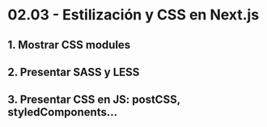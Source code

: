 # 02.03 - Estilización y CSS en Next.js

## 1. Mostrar CSS modules

## 2. Presentar SASS y LESS

## 3. Presentar CSS en JS: postCSS, styledComponents...
